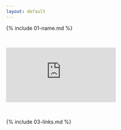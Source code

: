 ```yaml
---
layout: default
---
```


{% include 01-name.md %}

<br>

![bens cool cat](http://topbananagifts.co.uk/sh2/index.php?main_page=popup_image&pID=7)

<br>

{% include 03-links.md %}

